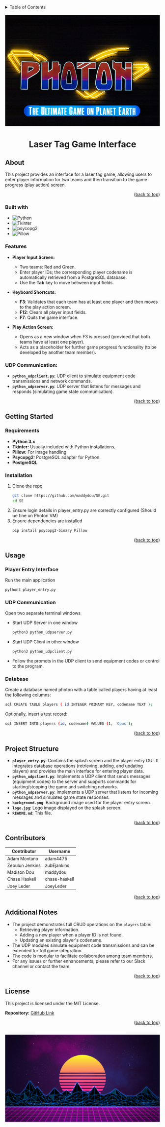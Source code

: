 <a id="readme-top"></a>
<details>
  <summary>Table of Contents</summary>
  <ol>
    <li>
      <a href="#about">About The Project</a>
      <ul>
        <li><a href="#built-with">Built With</a></li>
        <li><a href="#features">Features</a></li>
      </ul>
    </li>
    <li>
      <a href="#getting-started">Getting Started</a>
      <ul>
        <li><a href="#requirements">Requirements</a></li>
        <li><a href="#installation">Installation</a></li>
      </ul>
    </li>
    <li>
      <a href="#usage">Usage</a>
      <ul>
        <li><a href="#player-entry-interface">Player Entry Interface</a></li>
        <li><a href="#udp-communication">UDP Communication</a></li>
      </ul>
    </li>
    <li><a href="#project-structure">Project Structure</a></li>
    <li><a href="#contributors">Contributors</a></li>
    <li><a href="#additional-notes">Additional Notes</a></li>
    <li><a href="#license">License</a></li>
  </ol>
</details>


<br />
<div align="center">
  <a href="https://github.com/maddydou/SE">
    <img src="logo.jpg" alt="Logo" width="520" height="360">
  </a>

# Laser Tag Game Interface
</div>

## About

This project provides an interface for a laser tag game, allowing users to enter player information for two teams and then transition to the game progress (play action) screen.

<p align="right">(<a href="#readme-top">back to top</a>)</p>



### Built with

* ![Python](https://img.shields.io/badge/python-3.x-blue)
* ![Tkinter](https://img.shields.io/badge/Tkinter-green)
* ![psycopg2](https://img.shields.io/badge/psycopg2-yellow)
* ![Pillow](https://img.shields.io/badge/Pillow-blue)


### Features

- **Player Input Screen:**
  - Two teams: Red and Green.
  - Enter player IDs; the corresponding player codename is automatically retrieved from a PostgreSQL database.
  - Use the **Tab** key to move between input fields.
  
- **Keyboard Shortcuts:**
  - **F3**: Validates that each team has at least one player and then moves to the play action screen.
  - **F12**: Clears all player input fields.
  - **F7**: Quits the game interface.

- **Play Action Screen:**
  - Opens as a new window when F3 is pressed (provided that both teams have at least one player).
  - Acts as a placeholder for further game progress functionality (to be developed by another team member).
 
### UDP Communication:
- **`python_udpclient.py`**: UDP client to simulate equipment code transmissions and network commands.
- **`python_udpserver.py`**: UDP server that listens for messages and responds (simulating game state communication).

<p align="right">(<a href="#readme-top">back to top</a>)</p>

## Getting Started

### Requirements

- **Python 3.x**
- **Tkinter:** Usually included with Python installations.
- **Pillow:** For image handling
- **Psycopg2:** PostgreSQL adapter for Python.
- **PostgreSQL**

### Installation

1. Clone the repo
   ```sh
   git clone https://github.com/maddydou/SE.git
   cd SE
   ```
2. Ensure login details in player_entry.py are correctly configured (Should be fine on Photon VM)
3. Ensure dependencies are installed
   ```sh
   pip install psycopg2-binary Pillow

<p align="right">(<a href="#readme-top">back to top</a>)</p>

## Usage

### Player Entry Interface

Run the main application 
```sh
python3 player_entry.py
```

### UDP Communication
Open two separate terminal windows
* Start UDP Server in one window
  ```sh
  python3 python_udpserver.py
  ```
* Start UDP Client in other window
  ```sh
  python3 python_udpclient.py
  ```
* Follow the promots in the UDP client to send equipment codes or control to the program.

### Database

Create a database named photon with a table called players having at least the following columns: 
```sh
sql CREATE TABLE players ( id INTEGER PRIMARY KEY, codename TEXT );
```
Optionally, insert a test record: 
```sh
sql INSERT INTO players (id, codename) VALUES (1, 'Opus');
```

<p align="right">(<a href="#readme-top">back to top</a>)</p>

## Project Structure

- **`player_entry.py`**: Contains the splash screen and the player entry GUI. It integrates database operations (retrieving, adding, and updating players) and provides the main interface for entering player data.
- **`python_udpclient.py`**: Implements a UDP client that sends messages (equipment codes) to the server and supports commands for starting/stopping the game and switching networks.
- **`python_udpserver.py`**: Implements a UDP server that listens for incoming messages and simulates game state responses.
- **`background.png`**: Background image used for the player entry screen.
- **`logo.jpg`**: Logo image displayed on the splash screen.
- **`README.md`**: This file.

<p align="right">(<a href="#readme-top">back to top</a>)</p>

## Contributors

| Contributor      | Username      |
| ---------------- | ------------- |
| Adam Montano     | adam4475      |
| Zebulun Jenkins  | zubEjankins   |
| Madison Dou      | maddydou      |
| Chase Haskell    | chase-haskell |
| Joey Leder       | JoeyLeder     |

<p align="right">(<a href="#readme-top">back to top</a>)</p>

## Additional Notes

- The project demonstrates full CRUD operations on the `players` table:
  - Retrieving player information.
  - Adding a new player when a player ID is not found.
  - Updating an existing player's codename.
- The UDP modules simulate equipment code transmissions and can be extended for full game integration.
- The code is modular to facilitate collaboration among team members.
- For any issues or further enhancements, please refer to our Slack channel or contact the team.

<p align="right">(<a href="#readme-top">back to top</a>)</p>

## License

This project is licensed under the MIT License.

**Repository:** [GitHub Link](https://github.com/maddydou/SE)

<p align="right">(<a href="#readme-top">back to top</a>)</p>

<br />
<div align="center">
  <a href="https://github.com/maddydou/SE">
    <img src="background.png" alt="Logo">
  </a>
</div>
